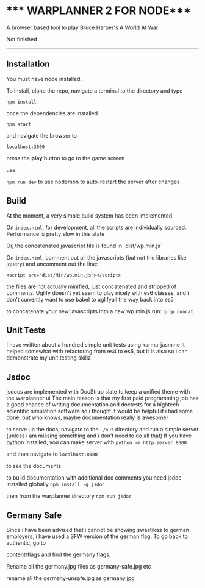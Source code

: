 *** WARPLANNER 2 FOR NODE***
============================

A browser based tool to play Bruce Harper's A World At War

Not finished
____________

Installation
------------

You must have node installed.

To install, clone the repo, navigate a terminal to the directory and type 

`npm install`

once the dependencies are installed

`npm start`

and navigate the browser to

`localhost:3000`

press the **play** button to go to the game screen

use 

`npm run dev` 
to use nodemon to auto-restart the server after changes

Build
-----

At the moment, a very simple build system has been implemented. 

On `index.html`, for development, all the scripts are individually sourced.
Performance is pretty slow in this state

Or, the concatenated javascript file is found in 
´dist/wp.min.js´

On `index.html`, comment out all the javascripts (but not the libraries like jquery)
and uncomment out the line:

`<script src="dist/Min/wp.min.js"></script>`

the files are not actually minified, just concatenated and stripped of comments. 
Uglify doesn't yet seem to play nicely with es6 classes, and i don't currently want to use babel to uglifyall the way back into es5

to concatenate your new javascripts into a new wp.min.js
run:
`gulp concat`

Unit Tests
----------
I have written about a hundred simple unit tests using karma-jasmine
It helped somewhat with refactoring from es4 to es6, but it is also so i can demonstrate my unit testing skillz

Jsdoc
-----

jsdocs are implemented with DocStrap slate to keep a unified theme with the warplanner ui
The main reason is that my first paid programming job has a good chance of writing documentation and doctests for a hightech scientific simulation software
so i thought it would be helpful if i had some done, but who knows, maybe documentation really is awesome!

to serve up the docs, navigate to the `./out` directory and run a simple server
(unless i am missing something and i don't need to do all that)
If you have python installed, you can make server with
`python -m http.server 8000`

and then navigate to 
`localhost:8000`

to see the documents

to build documentation with additional doc comments you need jsdoc installed globally
`npm install -g jsdoc`

then from the warplanner directory
`npm run jsdoc`


Germany Safe
------------

Since i have been advised that i cannot be showing swastikas to german employers, 
i have used a SFW version of the german flag. To go back to authentic, go to

content/flags and find the germany flags.

Rename all the germany.jpg files as germany-safe.jpg etc

rename all the germany-unsafe.jpg as germany.jpg
